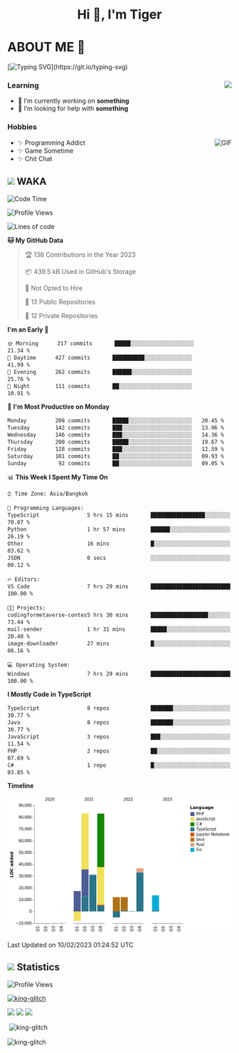 <h1 align="center">Hi 👋, I'm Tiger</h1>




# ABOUT ME 💬

[![Typing SVG](https://readme-typing-svg.herokuapp.com?color=22F771&vCenter=true&lines=A+perssionate+developer+from+nowhere.)](https://git.io/typing-svg)

<div>
 <img align="right" src="https://spotify-github-profile.vercel.app/api/view?uid=12129734423&cover_image=false&theme=default&bar_color=22d016&bar_color_cover=true" />
 <h3>Learning</h3>
 
 <ul>
  <li>🔭 I’m currently working on <b>something</b></li>
  <li>🤝 I’m looking for help with <b>something</b></li>
 </ul>
 
</div>
<div>
 <h3>Hobbies</h3>
 <img align="right" height="475px"  alt="GIF" src="https://i.pinimg.com/originals/1f/b7/db/1fb7dbee557e5ed509f7517da8a84d58.gif" />
 <ul>
  <li>✨ Programming Addict</li>
  <li>✨ Game Sometime</li>
  <li>✨ Chit Chat</li>
 </ul>
 
</div>



## <img height="40" src="https://raw.githubusercontent.com/innng/innng/master/assets/kyubey.gif"/> WAKA

<!--START_SECTION:waka-->
![Code Time](http://img.shields.io/badge/Code%20Time-1%2C310%20hrs%2025%20mins-blue)

![Profile Views](http://img.shields.io/badge/Profile%20Views-8-blue)

![Lines of code](https://img.shields.io/badge/From%20Hello%20World%20I%27ve%20Written-277%20Thousand%20lines%20of%20code-blue)

**🐱 My GitHub Data** 

> 🏆 138 Contributions in the Year 2023
 > 
> 📦 439.5 kB Used in GitHub's Storage 
 > 
> 🚫 Not Opted to Hire
 > 
> 📜 13 Public Repositories 
 > 
> 🔑 12 Private Repositories  
 > 
**I'm an Early 🐤** 

```text
🌞 Morning      217 commits       █████░░░░░░░░░░░░░░░░░░░░   21.34 % 
🌆 Daytime      427 commits       ██████████░░░░░░░░░░░░░░░   41.99 % 
🌃 Evening      262 commits       ██████░░░░░░░░░░░░░░░░░░░   25.76 % 
🌙 Night        111 commits       ██░░░░░░░░░░░░░░░░░░░░░░░   10.91 % 

```
📅 **I'm Most Productive on Monday** 

```text
Monday         208 commits       █████░░░░░░░░░░░░░░░░░░░░   20.45 % 
Tuesday        142 commits       ███░░░░░░░░░░░░░░░░░░░░░░   13.96 % 
Wednesday      146 commits       ███░░░░░░░░░░░░░░░░░░░░░░   14.36 % 
Thursday       200 commits       █████░░░░░░░░░░░░░░░░░░░░   19.67 % 
Friday         128 commits       ███░░░░░░░░░░░░░░░░░░░░░░   12.59 % 
Saturday       101 commits       ██░░░░░░░░░░░░░░░░░░░░░░░   09.93 % 
Sunday          92 commits       ██░░░░░░░░░░░░░░░░░░░░░░░   09.05 % 

```


📊 **This Week I Spent My Time On** 

```text
⌚︎ Time Zone: Asia/Bangkok

💬 Programming Languages: 
TypeScript               5 hrs 15 mins       █████████████████░░░░░░░░   70.07 % 
Python                   1 hr 57 mins        ██████░░░░░░░░░░░░░░░░░░░   26.19 % 
Other                    16 mins             █░░░░░░░░░░░░░░░░░░░░░░░░   03.62 % 
JSON                     0 secs              ░░░░░░░░░░░░░░░░░░░░░░░░░   00.12 % 

🔥 Editors: 
VS Code                  7 hrs 29 mins       █████████████████████████   100.00 % 

🐱‍💻 Projects: 
codingformetaverse-contes5 hrs 30 mins       ██████████████████░░░░░░░   73.44 % 
mail-sender              1 hr 31 mins        █████░░░░░░░░░░░░░░░░░░░░   20.40 % 
image-downloader         27 mins             █░░░░░░░░░░░░░░░░░░░░░░░░   06.16 % 

💻 Operating System: 
Windows                  7 hrs 29 mins       █████████████████████████   100.00 % 

```

**I Mostly Code in TypeScript** 

```text
TypeScript               8 repos             ███████░░░░░░░░░░░░░░░░░░   30.77 % 
Java                     8 repos             ███████░░░░░░░░░░░░░░░░░░   30.77 % 
JavaScript               3 repos             ███░░░░░░░░░░░░░░░░░░░░░░   11.54 % 
PHP                      2 repos             ██░░░░░░░░░░░░░░░░░░░░░░░   07.69 % 
C#                       1 repo              █░░░░░░░░░░░░░░░░░░░░░░░░   03.85 % 

```


**Timeline**

![Chart not found](https://raw.githubusercontent.com/king-glitch/king-glitch/main/charts/bar_graph.png) 


 Last Updated on 10/02/2023 01:24:52 UTC
<!--END_SECTION:waka-->
## <img height="40" src="https://raw.githubusercontent.com/innng/innng/master/assets/kyubey.gif"/> Statistics
![Profile Views](https://komarev.com/ghpvc/?username=king-glitch)  

<p align="left"> 
 <a href="https://github.com/ryo-ma/github-profile-trophy">
  <img src="https://github-profile-trophy.vercel.app/?username=king-glitch&theme=dracula" alt="king-glitch" />
 </a> </p>

![](https://github-profile-summary-cards.vercel.app/api/cards/profile-details?username=king-glitch&theme=dracula)
![](https://github-profile-summary-cards.vercel.app/api/cards/stats?username=king-glitch&theme=dracula) 
![](https://github-profile-summary-cards.vercel.app/api/cards/productive-time?username=king-glitch&theme=dracula)


<p>&nbsp;<img align="center" src="https://github-readme-stats.vercel.app/api?username=king-glitch&theme=dracula" alt="king-glitch" /></p>

<p><img align="center" src="https://github-readme-streak-stats.herokuapp.com/?user=king-glitch&theme=dracula" alt="king-glitch" /></p>
